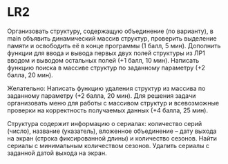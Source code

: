 # LR2
Организовать структуру, содержащую объединение (по варианту), в main объявить динамический массив структур, проверить выделение памяти и освободить её в конце программы (1 балл, 5 мин).
Дополнить функции для ввода и вывода первых двух полей структуры из ЛР1 вводом и выводом остальных полей (+1 балл, 10 мин).
Написать функцию поиска в массиве структур по заданному параметру (+2 балла, 20 мин).

Желательно:
Написать функцию удаления структур из массива по заданному параметру (+2 балла, 20 мин).
Для решения задачи организовать меню для работы с массивом структур и всевозможные проверки на корректность получаемых данных (+4 балла, 25 мин).

Структура содержит информацию о сериалах: количество серий (число), название (указатель), вложенное объединение – дату выхода на экран (строка фиксированной длины)
и количество сезонов. 
Найти сериалы с минимальным количеством сезонов.
Удалить сериалы с заданной датой выхода на экран.
